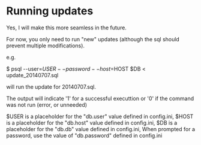 Running updates
===

Yes, I will make this more seamless in the future.

For now, you only need to run "new" updates (although the sql should
prevent multiple modifications).

e.g.

  $ psql --user=$USER --password --host=$HOST $DB <
update\_20140707.sql

will run the update for 20140707.sql.

The output will indicate '1' for a successful executtion or '0' if the
command was not run (error, or unneeded)

$USER is a placeholder for the "db.user" value defined in config.ini,
$HOST is a placeholder for the "db.host" value defined in config.ini,
$DB   is a placeholder for the "db.db"   value defined in config.ini,
When prompted for a password, use the value of "db.password" defined
in config.ini

